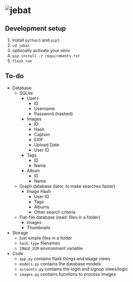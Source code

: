# ![jebat](https://user-images.githubusercontent.com/43102807/151299535-6e118e80-6142-4b2e-b63f-d4bb268b24e4.png)

## Development setup
1. Install `python3` and `pip3`
2. `cd jebat`
3. optionally activate your venv
4. `pip install -r requirements.txt`
5. `flask run`

## To-do
 - Database
     - SQLite
         - Users
             - ID
             - Username
             - Password (hashed)
         - Images
             - ID
             - Hash
             - Caption
             - EXIF
             - Upload Date
             - User ID
         - Tags
             - ID
             - Name
         - Album
             - ID
             - Name
     - Graph database (later, to make searches faster)
         - Image Hash
             - User ID
             - Tags
             - Albums
             - Other search criteria
     - Flat-file database (read: files in a folder)
         - Images
         - Thumbnails
 - Storage
     - just simple files in a folder
     - `hash.type` filenames
     - `IMAGE_DIR` environment variable
 - Code
     - `app.py` contains flask things and image views
     - `models.py` contains the database models
     - `accounts.py` contains the login and signup views/logic
     - `images.py` contains fucntions to process images
